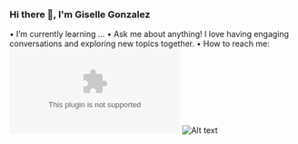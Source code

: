 ### Hi there 👋, I'm Giselle Gonzalez
 • I’m currently learning ...
 • Ask me about anything! I love having engaging conversations and exploring new topics together.
 • How to reach me: ![Alt text](gigonz44@gmail.com) ![Alt text](www.linkedin.com/in/giselle-gonzalez-564273236)
 
<!--
**GiselleG44/GiselleG44** is a ✨ _special_ ✨ repository because its `README.md` (this file) appears on your GitHub profile.

Here are some ideas to get you started:

- 🔭 I’m currently working on ...
- 🌱 I’m currently learning ...
- 👯 I’m looking to collaborate on ...
- 🤔 I’m looking for help with ...
- 💬 Ask me about anything! I love having engaging conversations and exploring new topics together.
- 📫 How to reach me: linkedIn
- 😄 Pronouns: ...
- ⚡ Fun fact: ...
-->
